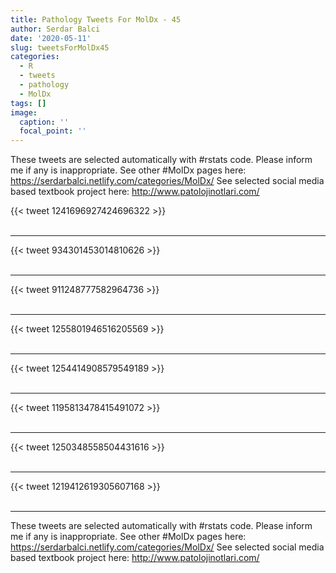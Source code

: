 ```yaml
---
title: Pathology Tweets For MolDx - 45
author: Serdar Balci
date: '2020-05-11'
slug: tweetsForMolDx45
categories:
  - R
  - tweets
  - pathology
  - MolDx
tags: []
image:
  caption: ''
  focal_point: ''
---
```



These tweets are selected automatically with #rstats code. Please inform me if any is inappropriate.
See other #MolDx pages here: https://serdarbalci.netlify.com/categories/MolDx/ 
See selected social media based textbook project here: http://www.patolojinotlari.com/

{{< tweet 1241696927424696322 >}}
<br>
<br>
<hr>
{{< tweet 934301453014810626 >}}
<br>
<br>
<hr>
{{< tweet 911248777582964736 >}}
<br>
<br>
<hr>
{{< tweet 1255801946516205569 >}}
<br>
<br>
<hr>
{{< tweet 1254414908579549189 >}}
<br>
<br>
<hr>
{{< tweet 1195813478415491072 >}}
<br>
<br>
<hr>
{{< tweet 1250348558504431616 >}}
<br>
<br>
<hr>
{{< tweet 1219412619305607168 >}}
<br>
<br>
<hr>


These tweets are selected automatically with #rstats code. Please inform me if any is inappropriate.
See other #MolDx pages here: https://serdarbalci.netlify.com/categories/MolDx/ 
See selected social media based textbook project here: http://www.patolojinotlari.com/
